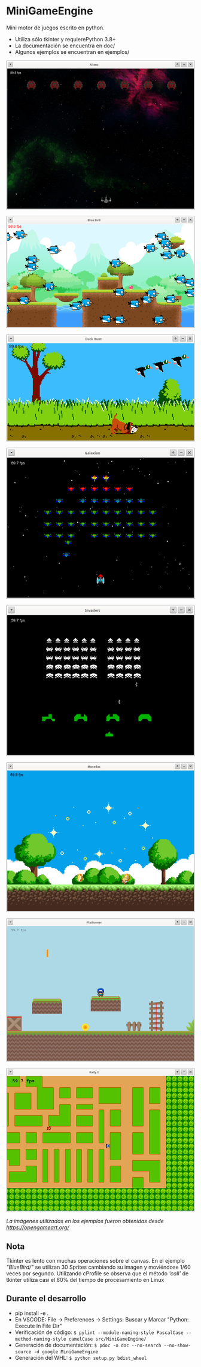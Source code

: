 # MiniGameEngine
Mini motor de juegos escrito en python.

* Utiliza sólo tkinter y requierePython 3.8+
* La documentación se encuentra en doc/
* Algunos ejemplos se encuentran en ejemplos/

![Texto Alternativo](images/Aliens.png)

![Texto Alternativo](images/BlueBird.png)

![Texto Alternativo](images/DuckHunt.png)

![Texto Alternativo](images/Galaxian.png)

![Texto Alternativo](images/Invaders.png)

![Texto Alternativo](images/Monedas.png)

![Texto Alternativo](images/Platformer.png)

![Texto Alternativo](images/RallyX.png)


*La imágenes utilizadas en los ejemplos fueron obtenidas desde https://opengameart.org/*

## Nota
Tkinter es lento con muchas operaciones sobre el canvas.
En el ejemplo *"BlueBird/"* se utilizan 30 Sprites cambiando su imagen y moviéndose 1/60 veces por segundo.
Utilizando cProfile se observa que el método *'call'* de tkinter utiliza casi el 80% del tiempo de procesamiento en Linux


## Durante el desarrollo
* pip install -e .
* En VSCODE: File -> Preferences -> Settings: Buscar y Marcar "Python: Execute In File Dir"
* Verificación de código: ``$ pylint --module-naming-style PascalCase --method-naming-style camelCase src/MiniGameEngine/``
* Generación de documentación: ``$ pdoc -o doc --no-search --no-show-source -d google MiniGameEngine``
* Generación del WHL: ``$ python setup.py bdist_wheel``
